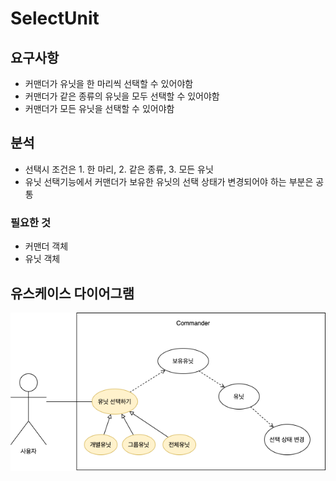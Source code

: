 # SelectUnit
## 요구사항
- 커맨더가 유닛을 한 마리씩 선택할 수 있어야함
- 커맨더가 같은 종류의 유닛을 모두 선택할 수 있어야함
- 커맨더가 모든 유닛을 선택할 수 있어야함

## 분석
- 선택시 조건은 1. 한 마리, 2. 같은 종류, 3. 모든 유닛
- 유닛 선택기능에서 커맨더가 보유한 유닛의 선택 상태가 변경되어야 하는 부분은 공통
### 필요한 것
- 커맨더 객체
- 유닛 객체

## 유스케이스 다이어그램
![유스케이스 다이어그램](../../resource/SelectUnitUsecase.png)